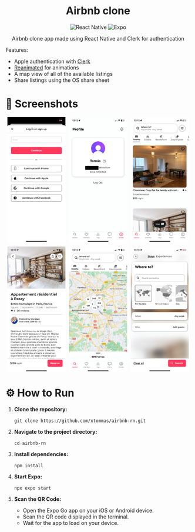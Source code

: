 <div align="center">
    <h1>Airbnb clone</h1>

![React Native](https://img.shields.io/badge/react_native-%2320232a.svg?style=for-the-badge&logo=react&logoColor=%2361DAFB)
![Expo](https://img.shields.io/badge/expo-1C1E24?style=for-the-badge&logo=expo&logoColor=#D04A37)

<p align="center">Airbnb clone app made using React Native and Clerk for authentication

</div>

Features:

- Apple authentication with [Clerk](https://clerk.com/)
- [Reanimated](https://docs.swmansion.com/react-native-reanimated/) for animations
- A map view of all of the available listings
- Share listings using the OS share sheet

# 📸 Screenshots

<div style="display: flex; flex-wrap: wrap; justify-content: center; gap: 10px; margin-bottom: 20px;">
    <img src="./screenshots/1.PNG" style="width: calc(33.33% - 10px); max-width: 200px;">
    <img src="./screenshots/2.PNG" style="width: calc(33.33% - 10px); max-width: 200px;">
    <img src="./screenshots/3.PNG" style="width: calc(33.33% - 10px); max-width: 200px;">
    <img src="./screenshots/4.PNG" style="width: calc(33.33% - 10px); max-width: 200px;">
    <img src="./screenshots/5.PNG" style="width: calc(33.33% - 10px); max-width: 200px;">
    <img src="./screenshots/6.PNG" style="width: calc(33.33% - 10px); max-width: 200px;">
</div>

# ⚙️ How to Run

1. **Clone the repository:**

   ```
   git clone https://github.com/xtommas/airbnb-rn.git
   ```

2. **Navigate to the project directory:**

   ```
   cd airbnb-rn
   ```

3. **Install dependencies:**

   ```
   npm install
   ```

4. **Start Expo:**

   ```
   npx expo start
   ```

5. **Scan the QR Code:**

   - Open the Expo Go app on your iOS or Android device.
   - Scan the QR code displayed in the terminal.
   - Wait for the app to load on your device.
